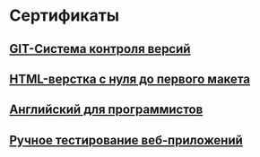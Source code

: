 # Сертификаты 

## [GIT-Система контроля версий](https://github.com/ripodgor/Certificates/blob/main/Git.pdf)
## [HTML-верстка с нуля до первого макета](https://github.com/ripodgor/Certificates/blob/main/HTML-верстка%20с%20нуля%20до%20первого%20макета.pdf)
## [Английский для программистов](https://github.com/ripodgor/Certificates/blob/main/Английский%20для%20программистов.pdf)
## [Ручное тестирование веб-приложений](https://github.com/ripodgor/Certificates/blob/main/Ручное%20тестирование%20веб-приложений.pdf)
